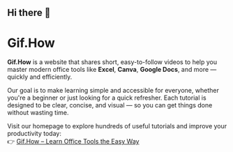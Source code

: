 ## Hi there 👋

# Gif.How

**Gif.How** is a website that shares short, easy-to-follow videos to help you master modern office tools like **Excel**, **Canva**, **Google Docs**, and more — quickly and efficiently.

Our goal is to make learning simple and accessible for everyone, whether you're a beginner or just looking for a quick refresher. Each tutorial is designed to be clear, concise, and visual — so you can get things done without wasting time.

Visit our homepage to explore hundreds of useful tutorials and improve your productivity today:  
👉 [Gif.How – Learn Office Tools the Easy Way](https://gif.how)

